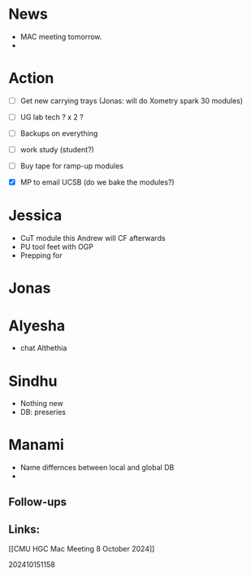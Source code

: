 # News 
- MAC meeting tomorrow. 
- 

# Action 
- [ ] Get new carrying trays (Jonas: will do Xometry spark 30 modules)
- [ ] UG lab tech ? x 2 ?
- [ ] Backups on everything
- [ ] work study (student?)
- [ ] Buy tape for ramp-up modules
- [x] MP to email UCSB (do we bake the modules?)


# Jessica
- CuT module this Andrew will CF afterwards
- PU tool feet with OGP
- Prepping for 

# Jonas



# Alyesha 
- chat Althethia 

# Sindhu 
- Nothing new
- DB: preseries 

# Manami
- Name differnces between local and global DB
- 

## Follow-ups


## Links: 

[[CMU HGC Mac Meeting 8 October 2024]]

202410151158
